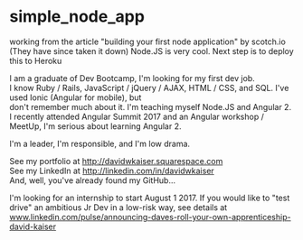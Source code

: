 # simple_node_app
working from the article "building your first node application" by scotch.io  (They have since taken it down)
Node.JS is very cool. Next step is to deploy this to Heroku  

I am a graduate of Dev Bootcamp, I'm looking for my first dev job.  
I know Ruby / Rails, JavaScript / jQuery / AJAX,  HTML / CSS, and SQL. I've used Ionic (Angular for mobile), but  
don't remember much about it. I'm teaching myself Node.JS and   Angular 2. I recently attended Angular Summit 2017 
and an Angular workshop / MeetUp, I'm serious about learning Angular 2. 

I'm a leader, I'm responsible, and I'm low drama.  

See my portfolio at http://davidwkaiser.squarespace.com  
See my LinkedIn at http://linkedin.com/in/davidwkaiser  
And, well, you've already found my GitHub...  

I'm looking for an internship to start August 1 2017. If you would like to "test drive" an ambitious Jr Dev in a low-risk way, see details at www.linkedin.com/pulse/announcing-daves-roll-your-own-apprenticeship-david-kaiser
